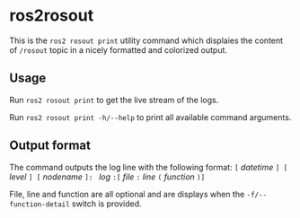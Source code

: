 # ros2rosout

This is the `ros2 rosout print` utility command which displaies the content of `/rosout` topic in a nicely formatted and colorized output.

## Usage 

Run `ros2 rosout print` to get the live stream of the logs.

Run `ros2 rosout print -h/--help` to print all available command arguments.


## Output format

The command outputs the log line with the following format: 
`[` _datetime_ `] [` _level_ `] [` _nodename_ `]: ` _log_ `:[` _file_ `:` _line_ `(` _function_ `)]` 

File, line and function are all optional and are displays when the `-f/--function-detail` switch is provided. 


